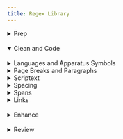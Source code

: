 ```yaml
---
title: Regex Library
---
```

<details close>

<summary>Prep</summary>

* **extract text**: in the Find window, choose <mark>'Extract'</mark> to pull contents from a file or project. Find:


```
     <body(?msi)(.*?)</body>
```

</details>

<br>

<details open>

<summary>Clean and Code</summary>

<br>

<details close>

<summary>Languages and Apparatus Symbols</summary>

* **lang-hbo: **Find instances of Hebrew. Find:


```
     (([ְֱֲֳִֵֶַָֹֺֻּֽ֑֖֛֢֣֤֥֦֧֪֚֭֮֒֓֔֕֗֘֙֜֝֞֟֠֡֨֩֫֬֯־ֿ׀ׁׂ׃ׅׄ׆ׇאבגדהוזחטיךכלםמןנסעףפץצקרשתװױײ׳״]+-? ?)+)
```

* **lang-grc: **Find instances of Greek. Find:


```
     ([\p{Greek}][\p{Greek} ́¨ˆ̂˘̆̑̃ˋ̔̓ ͂.,’“;]+\b)
```

* **Apparatus Symbols: **Find apparatus symbols. Find:


```
     ([ℵ]|&#x(?:2135;|E(?:00[021];|5(?:0[45E6FA];|1[034679];))))
```

* **Check Lang:** Find special lang characters. Find:


```
     <span class="([^"]+)">([^A-Z][^<]*[āåâêëėèēîīôöòōûüū][^<]*)</span>
```

* **Extract Lang: **Choose <mark>'Extract'</mark> to create a list of italicized words. Use this list to look for untagged `lang` or `translit`. Find:


```
     <span class="(italic|i)">([^<]*)</span>
```

</details>

<details close>

<summary>Page Breaks and Paragraphs</summary>

</details>

<details close>

<summary>Scriptext</summary>

</details>

<details close>

<summary>Spacing</summary>

</details>

<details close>

<summary>Spans</summary>

</details>

<details close>

<summary>Links</summary>

</details>

</details>

<br>

<details close>

<summary>Enhance</summary>

* `code`, description

</details>

<br>

<details close>

<summary>Review</summary>

* `code`, description

</details>
